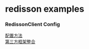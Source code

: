 # redisson examples

### RedissonClient Config
[配置方法](https://github.com/redisson/redisson/wiki/2.-配置方法)  
[第三方框架整合](https://github.com/redisson/redisson/wiki/14.-第三方框架整合)